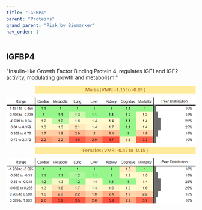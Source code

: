 ```yaml
---
title: "IGFBP4"
parent: "Proteins"
grand_parent: "Risk by Biomarker"
nav_order: 1
---
```



## IGFBP4


"Insulin-like Growth Factor Binding Protein 4, regulates IGF1 and IGF2 activity, modulating growth and metabolism."

<div style="display: flex; flex-direction: column; gap: 10px;">

  <img src="/assets/images/vmrbiomarker_igfbp4__male.png" alt="IGFBP4 VMR Male" style="margin-left: 15%">
  <img src="/assets/images/rr_igfbp4__male.png" alt="IGFBP4 RR Male">

  <img src="/assets/images/vmrbiomarker_igfbp4__female.png" alt="IGFBP4 VMR Female" style="margin-left: 15%; ">
  <img src="/assets/images/rr_igfbp4__female.png" alt="IGFBP4 RR Female">

</div>



